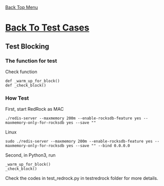 [Back Top Menu](../README.md) 

# [Back To Test Cases](test_en.md)

## Test Blocking

### The function for test

Check function
```
def _warm_up_for_block()
def _check_block()
```

### How Test
First, start RedRock as
MAC
```
./redis-server --maxmemory 200m --enable-rocksdb-feature yes --maxmemory-only-for-rocksdb yes --save ""
```
Linux
```
sudo ./redis-server --maxmemory 200m --enable-rocksdb-feature yes --maxmemory-only-for-rocksdb yes --save "" --bind 0.0.0.0
```
Second, in Python3, run
```
_warm_up_for_block()
_check_block()
```

Check the codes in test_redrock.py in testredrock folder for more details.